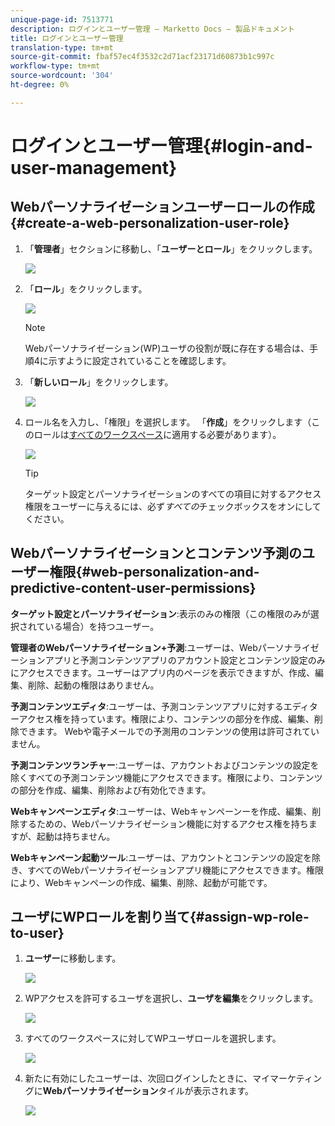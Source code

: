 ```yaml
---
unique-page-id: 7513771
description: ログインとユーザー管理 — Marketto Docs — 製品ドキュメント
title: ログインとユーザー管理
translation-type: tm+mt
source-git-commit: fbaf57ec4f3532c2d71acf23171d60873b1c997c
workflow-type: tm+mt
source-wordcount: '304'
ht-degree: 0%

---
```



# ログインとユーザー管理{#login-and-user-management}

## Webパーソナライゼーションユーザーロールの作成{#create-a-web-personalization-user-role}

1. 「**管理者**」セクションに移動し、「**ユーザーとロール**」をクリックします。

   ![](assets/image2015-4-28-19-3a50-3a49.png)

1. 「**ロール**」をクリックします。

   ![](assets/image2015-4-28-19-3a57-3a58.png)

   >[!NOTE]
   >
   >Webパーソナライゼーション(WP)ユーザの役割が既に存在する場合は、手順4に示すように設定されていることを確認します。

1. 「**新しいロール**」をクリックします。

   ![](assets/three-1.png)

1. ロール名を入力し、「権限」を選択します。 「**作成**」をクリックします（このロールは[すべてのワークスペース](/help/marketo/product-docs/administration/users-and-roles/managing-marketo-users.md)に適用する必要があります）。

   ![](assets/four.png)

   >[!TIP]
   >
   >ターゲット設定とパーソナライゼーションのすべての項目に対するアクセス権限をユーザーに与えるには、必ず&#x200B;_すべての_&#x200B;チェックボックスをオンにしてください。

## Webパーソナライゼーションとコンテンツ予測のユーザー権限{#web-personalization-and-predictive-content-user-permissions}

**ターゲット設定とパーソナライゼーション**:表示のみの権限（この権限のみが選択されている場合）を持つユーザー。

**管理者のWebパーソナライゼーション+予測**:ユーザーは、Webパーソナライゼーションアプリと予測コンテンツアプリのアカウント設定とコンテンツ設定のみにアクセスできます。ユーザーはアプリ内のページを表示できますが、作成、編集、削除、起動の権限はありません。

**予測コンテンツエディタ**:ユーザーは、予測コンテンツアプリに対するエディターアクセス権を持っています。権限により、コンテンツの部分を作成、編集、削除できます。 Webや電子メールでの予測用のコンテンツの使用は許可されていません。

**予測コンテンツランチャー**:ユーザーは、アカウントおよびコンテンツの設定を除くすべての予測コンテンツ機能にアクセスできます。権限により、コンテンツの部分を作成、編集、削除および有効化できます。

**Webキャンペーンエディタ**:ユーザーは、Webキャンペーンーを作成、編集、削除するための、Webパーソナライゼーション機能に対するアクセス権を持ちますが、起動は持ちません。

**Webキャンペーン起動ツール**:ユーザーは、アカウントとコンテンツの設定を除き、すべてのWebパーソナライゼーションアプリ機能にアクセスできます。権限により、Webキャンペーンの作成、編集、削除、起動が可能です。

## ユーザにWPロールを割り当て{#assign-wp-role-to-user}

1. **ユーザー**&#x200B;に移動します。

   ![](assets/image2015-4-29-11-3a31-3a3.png)

1. WPアクセスを許可するユーザを選択し、**ユーザを編集**&#x200B;をクリックします。

   ![](assets/image2015-4-29-11-3a38-3a46.png)

1. すべてのワークスペースに対してWPユーザロールを選択します。

   ![](assets/seven.png)

1. 新たに有効にしたユーザーは、次回ログインしたときに、マイマーケティングに&#x200B;**Webパーソナライゼーション**&#x200B;タイルが表示されます。

   ![](assets/eight.png)

